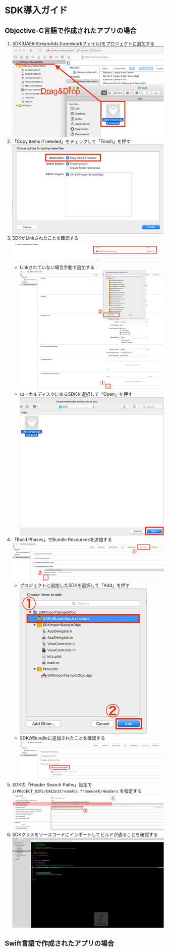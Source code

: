 
# SDK導入ガイド

## Objective-C言語で作成されたアプリの場合

1. SDK(UAEInStreamAds.frameworkファイル)をプロジェクトに追加する
![image](https://github.com/inexcii/PracticeReadme/blob/master/ReadmeImages/objc/add_drag_and_drop.png)
1. 「Copy items if needed」をチェックして「Finish」を押す
![image](https://github.com/inexcii/PracticeReadme/blob/master/ReadmeImages/objc/add_options.png)
1. SDKがLinkされたことを確認する
![image](https://github.com/inexcii/PracticeReadme/blob/master/ReadmeImages/objc/link_confirm.png)
	- Linkされていない場合手動で追加する
	![image](https://github.com/inexcii/PracticeReadme/blob/master/ReadmeImages/objc/link_no_sdk_add.png)
	- ローカルディスクにあるSDKを選択して「Open」を押す
	![image](https://github.com/inexcii/PracticeReadme/blob/master/ReadmeImages/objc/link_no_sdk_confirm.png)
1. 「Build Phases」でBundle Resourcesを追加する
![image](https://github.com/inexcii/PracticeReadme/blob/master/ReadmeImages/objc/bundle_add.png)
	- プロジェクトに追加したSDKを選択して「Add」を押す　　　　　　　　　　　　　
	![image](https://github.com/inexcii/PracticeReadme/blob/master/ReadmeImages/objc/bundle_choose.png)
	- SDKがBundleに追加されたことを確認する
	![image](https://github.com/inexcii/PracticeReadme/blob/master/ReadmeImages/objc/bundle_confirm.png)
1. SDKの「Header Search Paths」設定で `$(PROJECT_DIR)/UAEInStreamAds.framework/Headers` を指定する
![image](https://github.com/inexcii/PracticeReadme/blob/master/ReadmeImages/objc/path_settings.png)
1. SDKクラスをソースコードにインポートしてビルドが通ることを確認する
![image](https://github.com/inexcii/PracticeReadme/blob/master/ReadmeImages/objc/class_import_success.png)


## Swift言語で作成されたアプリの場合


